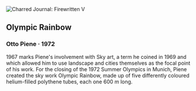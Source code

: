 <div class="artwork-of-the-day">
  <div class="container">
    <div class="img-wrapper">
      <img
        src="https://uploads1.wikiart.org/images/otto-piene/olympic-rainbow-1972.jpg"
        alt="Charred Journal: Firewritten V" />
    </div>
    <div class="artwork-detail">
      <div class="artwork-origin"> 
        <h2 class="artwork-name">Olympic Rainbow</h2>
        <h3 class="artist">
          Otto Piene
                    ·  1972
        </h3>
      </div>
      <p class="description">
        <span class="artwork-description-text ng-binding" ng-bind-html="viewModel.ArtworkOfTheDay.Description | unsafe">1967 marks Piene's involvement with Sky art, a term he coined in 1969 and which allowed him to use landscape and cities themselves as the focal point of his work. For the closing of the 1972 Summer Olympics in Munich, Piene created the sky work Olympic Rainbow, made up of five differently coloured helium-filled polythene tubes, each one 600 m long.</span>
                        <div class="text-shadow-container ng-hide" ng-show="showShadow"></div>
      </p>
    </div>
  </div>

</div>
